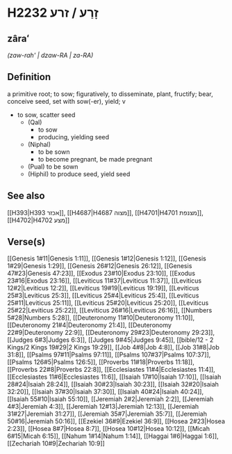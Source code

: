 # H2232 זָרַע / זרע

## zâraʻ

_(zaw-rah' | dzaw-RA | za-RA)_

## Definition

a primitive root; to sow; figuratively, to disseminate, plant, fructify; bear, conceive seed, set with sow(-er), yield; v

- to sow, scatter seed
  - (Qal)
    - to sow
    - producing, yielding seed
  - (Niphal)
    - to be sown
    - to become pregnant, be made pregnant
  - (Pual) to be sown
  - (Hiphil) to produce seed, yield seed

## See also

[[H393|H393 אכזר]], [[H4687|H4687 מצוה]], [[H4701|H4701 מצנפת]], [[H4702|H4702 מצע]]

## Verse(s)

[[Genesis 1#11|Genesis 1:11]], [[Genesis 1#12|Genesis 1:12]], [[Genesis 1#29|Genesis 1:29]], [[Genesis 26#12|Genesis 26:12]], [[Genesis 47#23|Genesis 47:23]], [[Exodus 23#10|Exodus 23:10]], [[Exodus 23#16|Exodus 23:16]], [[Leviticus 11#37|Leviticus 11:37]], [[Leviticus 12#2|Leviticus 12:2]], [[Leviticus 19#19|Leviticus 19:19]], [[Leviticus 25#3|Leviticus 25:3]], [[Leviticus 25#4|Leviticus 25:4]], [[Leviticus 25#11|Leviticus 25:11]], [[Leviticus 25#20|Leviticus 25:20]], [[Leviticus 25#22|Leviticus 25:22]], [[Leviticus 26#16|Leviticus 26:16]], [[Numbers 5#28|Numbers 5:28]], [[Deuteronomy 11#10|Deuteronomy 11:10]], [[Deuteronomy 21#4|Deuteronomy 21:4]], [[Deuteronomy 22#9|Deuteronomy 22:9]], [[Deuteronomy 29#23|Deuteronomy 29:23]], [[Judges 6#3|Judges 6:3]], [[Judges 9#45|Judges 9:45]], [[bible/12 - 2 Kings/2 Kings 19#29|2 Kings 19:29]], [[Job 4#8|Job 4:8]], [[Job 31#8|Job 31:8]], [[Psalms 97#11|Psalms 97:11]], [[Psalms 107#37|Psalms 107:37]], [[Psalms 126#5|Psalms 126:5]], [[Proverbs 11#18|Proverbs 11:18]], [[Proverbs 22#8|Proverbs 22:8]], [[Ecclesiastes 11#4|Ecclesiastes 11:4]], [[Ecclesiastes 11#6|Ecclesiastes 11:6]], [[Isaiah 17#10|Isaiah 17:10]], [[Isaiah 28#24|Isaiah 28:24]], [[Isaiah 30#23|Isaiah 30:23]], [[Isaiah 32#20|Isaiah 32:20]], [[Isaiah 37#30|Isaiah 37:30]], [[Isaiah 40#24|Isaiah 40:24]], [[Isaiah 55#10|Isaiah 55:10]], [[Jeremiah 2#2|Jeremiah 2:2]], [[Jeremiah 4#3|Jeremiah 4:3]], [[Jeremiah 12#13|Jeremiah 12:13]], [[Jeremiah 31#27|Jeremiah 31:27]], [[Jeremiah 35#7|Jeremiah 35:7]], [[Jeremiah 50#16|Jeremiah 50:16]], [[Ezekiel 36#9|Ezekiel 36:9]], [[Hosea 2#23|Hosea 2:23]], [[Hosea 8#7|Hosea 8:7]], [[Hosea 10#12|Hosea 10:12]], [[Micah 6#15|Micah 6:15]], [[Nahum 1#14|Nahum 1:14]], [[Haggai 1#6|Haggai 1:6]], [[Zechariah 10#9|Zechariah 10:9]]